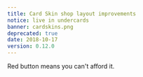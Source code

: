 ```yaml
---
title: Card Skin shop layout improvements
notice: live in undercards
banner: cardskins.png
deprecated: true
date: 2018-10-17
version: 0.12.0
---
```


Red button means you can't afford it.
